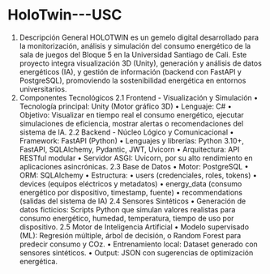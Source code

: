 # HoloTwin---USC
1. Descripción General
HOLOTWIN es un gemelo digital desarrollado para la monitorización, análisis y simulación del consumo energético de la sala de juegos del Bloque 5 en la Universidad Santiago de Cali. Este proyecto integra visualización 3D (Unity), generación y análisis de datos energéticos (IA), y gestión de información (backend con FastAPl y PostgreSQL), promoviendo la sostenibilidad energética en entornos universitarios.
2. Componentes Tecnológicos
2.1 Frontend - Visualización y Simulación
• Tecnología principal: Unity (Motor gráfico 3D)
• Lenguaje: C#
• Objetivo: Visualizar en tiempo real el consumo energético, ejecutar simulaciones de eficiencia, mostrar alertas o recomendaciones del sistema de lA.
2.2 Backend - Núcleo Lógico y
Comunicacional
• Framework: FastAPI (Python)
• Lenguajes y librerías: Python 3.10+, FastAPI,
SQLAlchemy, Pydantic, JWT, Uvicorn
• Arquitectura: API RESTful modular
• Servidor ASGI: Uvicorn, por su alto rendimiento en aplicaciones asincrónicas.
2.3 Base de Datos
• Motor: PostgreSQL
• ORM: SQLAlchemy
• Estructura:
• users (credenciales, roles, tokens)
• devices (equipos eléctricos y metadatos)
• energy_data (consumo energético por dispositivo, timestamp, fuente)
• recommendations (salidas del sistema de
IA)
2.4 Sensores Sintéticos
• Generación de datos ficticios: Scripts Python que simulan valores realistas para consumo energético, humedad, temperatura, tiempo de uso por dispositivo.
2.5 Motor de Inteligencia Artificial
• Modelo supervisado (ML): Regresión múltiple, árbol de decisión, o Random Forest para predecir consumo y COz.
• Entrenamiento local: Dataset generado con sensores sintéticos.
• Output: JSON con sugerencias de optimización energética.
